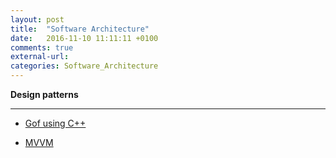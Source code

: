 ```yaml
---
layout: post
title:  "Software Architecture"
date:   2016-11-10 11:11:11 +0100
comments: true
external-url:
categories: Software_Architecture
---
```

	


**Design patterns**

---

* [Gof using C++](https://github.com/NelsonBilber/design.patterns.Gof)

* [MVVM](https://github.com/NelsonBilber/design.patterns.MVVM)

